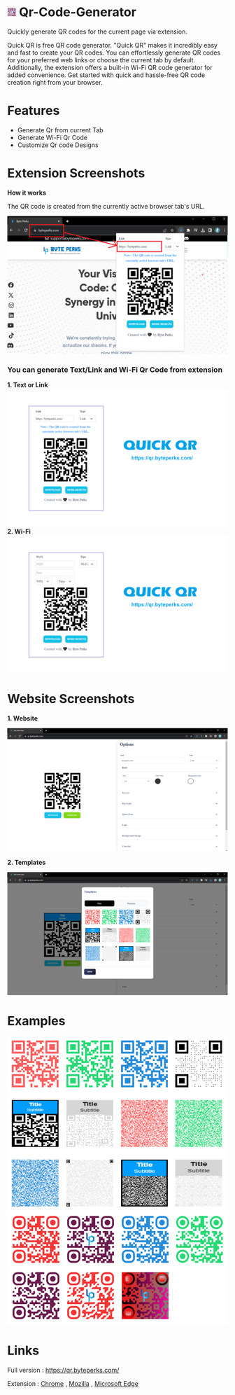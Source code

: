 # <img src="https://raw.githubusercontent.com/byteperks/Qr-Code-Generator/main/qr_logo.PNG" height="20"> Qr-Code-Generator 
Quickly generate QR codes for the current page via extension.



Quick QR is free QR code generator. "Quick QR" makes it incredibly easy and fast to create your QR codes. You can effortlessly generate QR codes for your preferred web links or choose the current tab by default. Additionally, the extension offers a built-in Wi-Fi QR code generator for added convenience. Get started with quick and hassle-free QR code creation right from your browser.

# Features

- Generate Qr from current Tab
-  Generate Wi-Fi Qr Code
- Customize Qr code Designs

# Extension Screenshots

**How it works**

The QR code is created from the currently active browser tab's URL.

![image](https://raw.githubusercontent.com/byteperks/Qr-Code-Generator/main/screenshots/extension/qr3.png)

### You can generate Text/Link and Wi-Fi Qr Code from extension

**1. Text or Link**
![image](https://raw.githubusercontent.com/byteperks/Qr-Code-Generator/main/screenshots/extension/qr1.png)
**2. Wi-Fi**
![image](https://raw.githubusercontent.com/byteperks/Qr-Code-Generator/main/screenshots/extension/qr2.png)

# Website Screenshots

**1. Website**

![image](https://raw.githubusercontent.com/byteperks/Qr-Code-Generator/main/screenshots/website/qr1.png)

**2. Templates**

![image](https://raw.githubusercontent.com/byteperks/Qr-Code-Generator/main/screenshots/website/qr2.png)

# Examples
![image](https://raw.githubusercontent.com/byteperks/Qr-Code-Generator/main/screenshots/website/qr3.png)
![image](https://raw.githubusercontent.com/byteperks/Qr-Code-Generator/main/screenshots/website/qr4.png)

# Links
Full version : https://qr.byteperks.com/

Extension : [Chrome](https://chromewebstore.google.com/detail/quick-qr/kpmpojgckmegjmaefppgljnbbdakkbbl) , [Mozilla](https://addons.mozilla.org/en-US/firefox/addon/quick-qr) ,
[Microsoft Edge](https://microsoftedge.microsoft.com/addons/detail/mgdochbphgoboiaacbkklgemlddjolic)
